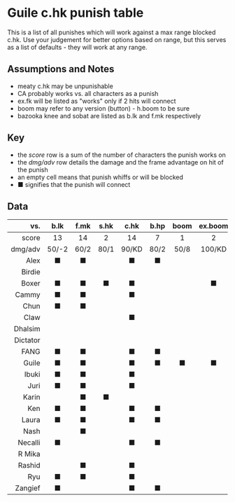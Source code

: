 # Guile c.hk punish table
This is a list of all punishes which will work against a max range blocked
c.hk. Use your judgement for better options based on range, but this serves as
a list of defaults - they will work at any range.

## Assumptions and Notes
* meaty c.hk may be unpunishable
* CA probably works vs. all characters as a punish
* ex.fk will be listed as "works" only if 2 hits will connect
* boom may refer to any version (button) - h.boom to be sure
* bazooka knee and sobat are listed as b.lk and f.mk respectively

## Key
* the *score* row is a sum of the number of characters the punish works on
* the *dmg/adv* row details the damage and the frame advantage on hit of the punish
* an empty cell means that punish whiffs or will be blocked
* ■ signifies that the punish will connect

## Data

|    vs.   | b.lk | f.mk | s.hk | c.hk | b.hp | boom | ex.boom | lk.fk | mk.fk | hk.fk | ex.fk |
|---------:|:----:|:----:|:----:|:----:|:----:|:----:|:-------:|:-----:|:-----:|:-----:|:-----:|
|  score   | 13   | 14   | 2    | 14   | 7    | 1    | 2       | 6     | 7     |       |       |
| dmg/adv  |50/-2 |60/2  |80/1  |90/KD |80/2  |50/8  |100/KD   |120/KD |120/KD |120/KD |150/KD |
|     Alex | ■    | ■    |      | ■    | ■    |      |         |       |       | ■     |       |
|   Birdie |      |      |      |      |      |      |         |       |       |       |       |
|    Boxer | ■    | ■    | ■    | ■    |      |      | ■       |       |       | ■     |       |
|    Cammy | ■    | ■    |      | ■    |      |      |         |       |       | ■     |       |
|     Chun | ■    | ■    |      |      |      |      |         |       |       |       |       |
|     Claw |      |      |      | ■    |      |      |         | ■     | ■     | ■     | ■     |
|  Dhalsim |      |      |      |      |      |      |         |       |       |       |       |
| Dictator |      |      |      |      |      |      |         |       |       |       |       |
|     FANG | ■    | ■    |      | ■    | ■    |      |         |       | ■     | ■     | ■     |
|    Guile | ■    | ■    |      | ■    | ■    | ■    | ■       | ■     | ■     | ■     | ■     |
|    Ibuki | ■    | ■    |      | ■    |      |      |         |       |       | ■     |       |
|     Juri | ■    | ■    |      | ■    |      |      |         |       |       |       |       |
|    Karin |      | ■    | ■    |      |      |      |         | ■     |       |       |       |
|      Ken | ■    | ■    |      | ■    | ■    |      |         |       | ■     | ■     |       |
|    Laura | ■    | ■    |      | ■    | ■    |      |         |       |       |       |       |
|     Nash |      | ■    |      |      |      |      |         |       |       |       |       |
|  Necalli | ■    |      |      | ■    | ■    |      |         | ■     | ■     | ■     | ■     |
|   R Mika |      |      |      |      |      |      |         | ■     | ■     | ■     | ■     |
|   Rashid |      | ■    |      | ■    |      |      |         |       |       | ■     |       |
|      Ryu | ■    | ■    |      | ■    |      |      |         |       |       | ■     |       |
|  Zangief | ■    |      |      | ■    | ■    |      |         | ■     | ■     | ■     | ■     |
